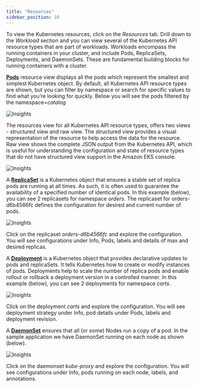 ```yaml
---
title: "Resources"
sidebar_position: 10
---
```


To view the Kubernetes resources, click on the <i>Resources</i> tab. Drill down to the <i>Workload</i> section and you can view several of the Kubernetes API resource types that are part of workloads. Workloads encompass the running containers in your cluster, and include Pods, ReplicaSets, Deployments, and DaemonSets. These are fundamental building blocks for running containers with a cluster.

<strong>[Pods](https://kubernetes.io/docs/concepts/workloads/pods/)</strong> resource view displays all the pods which represent the smallest and simplest Kubernetes object.
By default, all Kubernetes API resource types are shown, but you can filter by namespace or search for specific values to find what you’re looking for quickly. Below you will see the pods filtered by the namespace=<i>catalog</i>

![Insights](/img/resource-view/filter-pod.jpg)

The resources view for all Kubernetes API resource types, offers two views - structured view and raw view. The structured view provides a visual representation of the resource to help access the data for the resource. Raw view shows the complete JSON output from the Kubernetes API, which is useful for understanding the configuration and state of resource types that do not have structured view support in the Amazon EKS console.

![Insights](/img/resource-view/pod-detail-structured.jpg)

A <strong>[ReplicaSet](https://kubernetes.io/docs/concepts/workloads/controllers/replicaset/)</strong> is a Kubernetes object that ensures a stable set of replica pods are running at all times. As such, it is often used to guarantee the availability of a specified number of identical pods. In this example (below), you can see 2 replicasets for namespace <i>orders</i>. The replicaset for orders-d6b4566fc defines the configuration for desired and current number of pods.

![Insights](/img/resource-view/replica-set.jpg)

Click on the replicaset <i>orders-d6b4566fc</i> and explore the configuration. You will see configurations under Info, Pods, labels and details of max and desired replicas.

A <strong>[Deployment](https://kubernetes.io/docs/concepts/workloads/controllers/deployment/)</strong> is a Kubernetes object that provides declarative updates to pods and replicaSets. It tells Kubernetes how to create or modify instances of pods. Deployments help to scale the number of replica pods and enable rollout or rollback a deployment version in a controlled manner. In this example (below), you can see 2 deployments for namespace <i>carts</i>.

![Insights](/img/resource-view/deploymentSet.jpg)

Click on the deployment <i>carts</i> and explore the configuration. You will see deployment strategy under Info, pod details under Pods, labels and deployment revision.

A <strong>[DaemonSet](https://kubernetes.io/docs/concepts/workloads/controllers/daemonset/)</strong> ensures that all (or some) Nodes run a copy of a pod. In the sample application we have DaemonSet running on each node as shown (below).

![Insights](/img/resource-view/daemonset.jpg)

Click on the daemonset <i>kube-proxy</i> and explore the configuration. You will see configurations under Info, pods running on each node, labels, and annotations.
